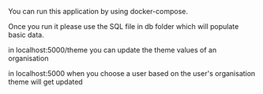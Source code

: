 You can run this application by using docker-compose.

Once you run it please use the SQL file in db folder which will populate basic data.

in localhost:5000/theme you can update the theme values of an organisation

in localhost:5000 when you choose a user based on the user's organisation theme will get updated

